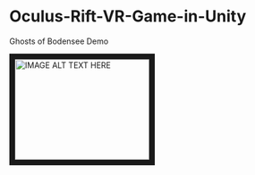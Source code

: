 # Oculus-Rift-VR-Game-in-Unity

Ghosts of Bodensee Demo

<a href="https://www.youtube.com/watch?v=CMwIENokZcc
" target="_blank"><img src="http://img.youtube.com/vi/CMwIENokZcc/0.jpg" 
alt="IMAGE ALT TEXT HERE" width="240" height="180" border="10" /></a>
